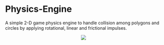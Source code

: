 # Physics-Engine
A simple 2-D game physics engine to handle collision among polygons and circles by applying rotational, linear and frictional impulses.

<div align="center">
<img src="https://github.com/Geek8080/Physics-Engine/blob/Final-Engine/Physics%20Simulation/core/org/geek8080/simulation/2020-07-12-13-47-10.gif" >
</div>
